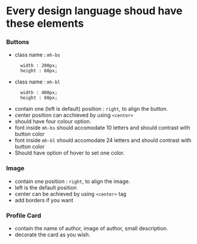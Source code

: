 # Every design language shoud have these elements  

### Buttons
- class name : `mh-bs`
  ```
    width : 200px;
    height : 60px;
  ```
- class name : `mh-bl`
  ```
    width : 400px;
    height : 60px;
  ```
- contain one (left is default) position : `right`, to align the button.
- center position can acchieved by using `<center>`
- should have four colour option.
- font inside `mh-bs` should accomodate 10 letters and should contrast with button color
- font inside `mh-bl` should accomodate 24 letters and should contrast with button color
- Should have option of hover to set one color.

### Image
- contain one position : `right`, to align the image.
- left is the default position
- center can be achieved by using `<center>` tag
- add borders if you want

### Profile Card 
- contain the name of author, image of author, small description.
- decorate the card as you wish.

